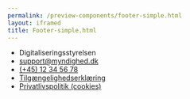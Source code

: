 ```yaml
--- 
permalink: /preview-components/footer-simple.html
layout: iframed 
title: Footer-simple.html
---
```

<footer>
    <div class="footer">
        <div class="container">
            <div class="align-text-left">
                <ul class="unstyled-list inline-list">
                    <li class=""><span
                            class="h5 weight-semibold">Digitaliseringsstyrelsen</span>
                    </li>
                    <li class=""><a href="mailto:support@myndighed.dk"
                            class="function-link"
                            title="Skriv til Digitaliseringsstyrelsen">support@myndighed.dk</a>
                    </li>
                    <li class=""><a href="tel:+4512345678"
                            class="function-link"
                            title="Ring til Digitaliseringsstyrelsen">(+45)
                            12 34 56 78</a></li>
                    <li class="d-print-none"><a href="#"
                            class="function-link">Tilgængelighedserklæring</a>
                    </li>
                    <li class="d-print-none"><a href="#"
                            class="function-link">Privatlivspolitik
                            (cookies)</a></li>
                </ul>
            </div>
        </div>
    </div>
</footer>
